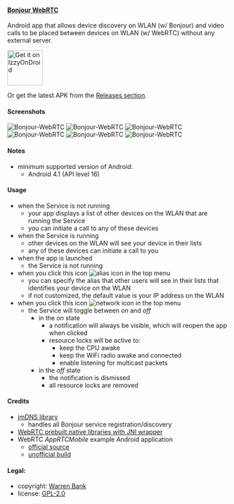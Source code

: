 #### [Bonjour WebRTC](https://github.com/warren-bank/Android-Bonjour-WebRTC)

Android app that allows device discovery on WLAN (w/ Bonjour) and video calls to be placed between devices on WLAN (w/ WebRTC) without any external server.

[<img src="https://gitlab.com/IzzyOnDroid/repo/-/raw/master/assets/IzzyOnDroid.png"
     alt="Get it on IzzyOnDroid"
     height="80">](https://apt.izzysoft.de/fdroid/index/apk/com.github.warren_bank.bonjour_webrtc)

Or get the latest APK from the [Releases section](https://github.com/warren-bank/Android-Bonjour-WebRTC/releases/latest).

#### Screenshots

![Bonjour-WebRTC](./screenshots/1-mainactivity.png)
![Bonjour-WebRTC](./screenshots/2-mainactivity-actionbar.png)
![Bonjour-WebRTC](./screenshots/3-mainactivity-update-alias-dialog.png)
![Bonjour-WebRTC](./screenshots/4-settingsactivity-webrtc-settings.png)
![Bonjour-WebRTC](./screenshots/5-mainactivity-bonjour-discovery-list.png)
![Bonjour-WebRTC](./screenshots/6-callactivity.png)

#### Notes

* minimum supported version of Android:
  * Android 4.1 (API level 16)

#### Usage

* when the Service is not running
  - your app displays a list of other devices on the WLAN that are running the Service
  - you can initiate a call to any of these devices
* when the Service is running
  - other devices on the WLAN will see your device in their lists
  - any of these devices can initiate a call to you
* when the app is launched
  - the Service is not running
* when you click this icon ![alias icon](./android-studio-project/Bonjour-WebRTC/src/main/res/drawable-hdpi/menu_update_server_alias.png) in the top menu
  - you can specify the alias that other users will see in their lists that identifies your device on the WLAN
  - if not customized, the default value is your IP address on the WLAN
* when you click this icon ![network icon](./android-studio-project/Bonjour-WebRTC/src/main/res/drawable-hdpi/menu_toggle_server.png) in the top menu
  - the Service will toggle between _on_ and _off_
    * in the _on_ state
      - a notification will always be visible, which will reopen the app when clicked
      - resource locks will be active to:
        * keep the CPU awake
        * keep the WiFi radio awake and connected
        * enable listening for multicast packets
    * in the _off_ state
      - the notification is dismissed
      - all resource locks are removed

#### Credits

* [jmDNS library](https://github.com/jmdns/jmdns)
  - handles all Bonjour service registration/discovery
* [WebRTC prebuilt native libraries with JNI wrapper](https://webrtc.org/native-code/android/)
* WebRTC _AppRTCMobile_ example Android application
  - [official source](https://webrtc.googlesource.com/src/+/master/examples/androidapp/)
  - [unofficial build](https://github.com/warren-bank/Android-AppRTCMobile)

#### Legal:

* copyright: [Warren Bank](https://github.com/warren-bank)
* license: [GPL-2.0](https://www.gnu.org/licenses/old-licenses/gpl-2.0.txt)
